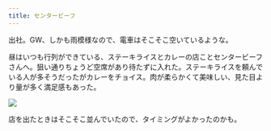 ```yaml
---
title: センタービーフ
---
```


出社。GW、しかも雨模様なので、電車はそこそこ空いているような。

昼はいつも行列ができている、ステーキライスとカレーの店ことセンタービーフさんへ。狙い通りちょうど空席があり待たずに入れた。ステーキライスを頼んでいる人が多そうだったがカレーをチョイス。肉が柔らかくて美味しい、見た目より量が多く満足感もあった。

![](https://photos.apkas.net/medium/202405/20240501-130032.webp)

店を出たときはそこそこ並んでいたので、タイミングがよかったのかも。
